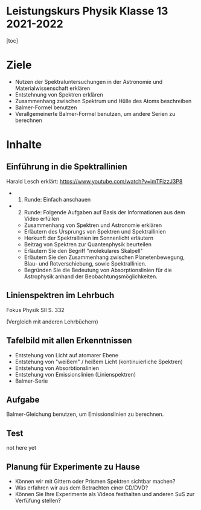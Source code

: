 Leistungskurs Physik Klasse 13 2021-2022
========================================

[toc]

# Ziele

* Nutzen der Spektraluntersuchungen in der Astronomie und Materialwissenschaft erklären
* Entstehnung von Spektren erklären
* Zusammenhang zwischen Spektrum und Hülle des Atoms beschreiben
* Balmer-Formel benutzen
* Verallgemeinerte Balmer-Formel benutzen, um andere Serien zu berechnen

# Inhalte

## Einführung in die Spektrallinien

Harald Lesch erklärt: https://www.youtube.com/watch?v=imTFizzJ3P8

- 1. Runde: Einfach anschauen
- 2. Runde: Folgende Aufgaben auf Basis der Informationen aus dem Video erfüllen
  - Zusammenhang von Spektren und Astronomie erklären
  - Erläutern des Ursprungs von Spektren und Spektrallinien
  - Herkunft der Spektrallinien im Sonnenlicht erläutern
  - Beitrag von Spektren zur Quantenphysik beurteilen
  - Erläutern Sie den Begriff "molekulares Skalpell"
  - Erläutern Sie den Zusammenhang zwischen Planetenbewegung, Blau- und Rotverschiebung, sowie Spektrallinien.
  - Begründen Sie die Bedeutung von Absorptionslinien für die Astrophysik anhand der Beobachtungsmöglichkeiten.

## Linienspektren im Lehrbuch

Fokus Physik SII S. 332

(Vergleich mit anderen Lehrbüchern)

## Tafelbild mit allen Erkenntnissen

* Entstehung von Licht auf atomarer Ebene
* Entstehung von "weißem" / heißem Licht (kontinuierliche Spektren)
* Entstehung von Absorbtionslinien
* Entstehung von Emissionslinien (Linienspektren)
* Balmer-Serie

## Aufgabe

Balmer-Gleichung benutzen, um Emissionslinien zu berechnen.

## Test

not here yet

## Planung für Experimente zu Hause

* Können wir mit Gittern oder Prismen Spektren sichtbar machen?
* Was erfahren wir aus dem Betrachten einer CD/DVD?
* Können Sie Ihre Experimente als Videos festhalten und anderen SuS zur Verfüfung stellen?

